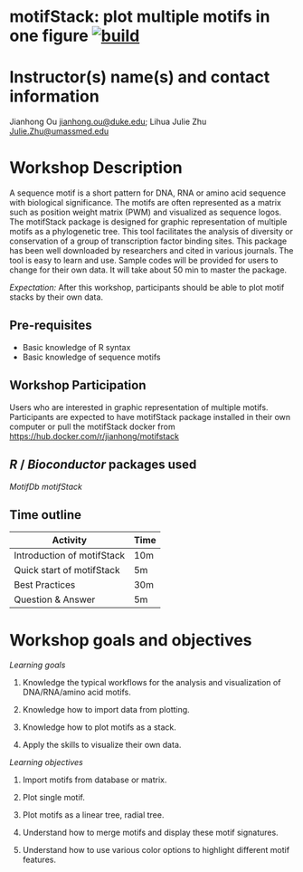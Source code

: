 # motifStack: plot multiple motifs in one figure [![build](https://travis-ci.com/jianhong/motifStackWorkshop.svg?branch=master)](https://travis-ci.com/jianhong/motifStackWorkshop)

# Instructor(s) name(s) and contact information

Jianhong Ou <jianhong.ou@duke.edu>; Lihua Julie Zhu <Julie.Zhu@umassmed.edu>

# Workshop Description

A sequence motif is a short pattern for DNA, RNA or amino acid sequence with biological significance.
The motifs are often represented as a matrix such as position weight matrix (PWM) and visualized as sequence logos.
The motifStack package is designed for graphic representation of multiple motifs as a phylogenetic tree.
This tool facilitates the analysis of diversity or conservation of a group of transcription factor binding sites.
This package has been well downloaded by researchers and cited in various journals. 
The tool is easy to learn and use. Sample codes will be provided for users to change for their own data. 
It will take about 50 min to master the package.

*Expectation:* After this workshop, participants should be able to plot motif stacks by their own data.

## Pre-requisites

* Basic knowledge of R syntax
* Basic knowledge of sequence motifs

## Workshop Participation

Users who are interested in graphic representation of multiple motifs. Participants are expected to have motifStack package installed in their own computer or pull the motifStack docker from https://hub.docker.com/r/jianhong/motifstack

## _R_ / _Bioconductor_ packages used

_MotifDb_
_motifStack_

## Time outline

| Activity                     | Time |
|------------------------------|------|
| Introduction of motifStack   | 10m  |
| Quick start of motifStack    | 5m   |
| Best Practices               | 30m  |
| Question & Answer            | 5m   |

# Workshop goals and objectives

*Learning goals* 

1. Knowledge the typical workflows for the analysis and visualization of DNA/RNA/amino acid motifs.

2. Knowledge how to import data from plotting.

3. Knowledge how to plot motifs as a stack.

4. Apply the skills to visualize their own data.

*Learning objectives*

1. Import motifs from database or matrix.

2. Plot single motif.

3. Plot motifs as a linear tree, radial tree.

4. Understand how to merge motifs and display these motif signatures.

5. Understand how to use various color options to highlight different motif features.

